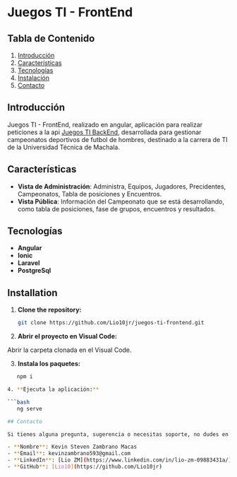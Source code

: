# Juegos TI - FrontEnd

## Tabla de Contenido

1. [Introducción](#introducción)
2. [Características](#características)
3. [Tecnologías](#tecnologías)
4. [Instalación](#instalación)
5. [Contacto](#contacto)

## Introducción

Juegos TI - FrontEnd, realizado en angular, aplicación para realizar peticiones a la api [Juegos TI BackEnd](https://github.com/Lio10jr/juegostic_api), desarrollada para gestionar campeonatos deportivos de futbol de hombres, destinado a la carrera de TI de la Universidad Técnica de Machala.

## Características

- **Vista de Administración**: Administra, Equipos, Jugadores, Precidentes, Campeonatos, Tabla de posiciones y Encuentros.
- **Vista Pública**: Información del Campeonato que se está desarrollando, como tabla de posiciones, fase de grupos, encuentros y resultados.

## Tecnologías

- **Angular**
- **Ionic**
- **Laravel**
- **PostgreSql**

## Installation

1. **Clone the repository:**

   ```bash
   git clone https://github.com/Lio10jr/juegos-ti-frontend.git

2. **Abrir el proyecto en Visual Code:**

Abrir la carpeta clonada en el Visual Code.

3. **Instala los paquetes:**

  ```bash
     npm i

4. **Ejecuta la aplicación:**

  ```bash
     ng serve

## Contacto

Si tienes alguna pregunta, sugerencia o necesitas soporte, no dudes en ponerte en contacto conmigo:

- **Nombre**: Kevin Steven Zambrano Macas
- **Email**: kevinzambrano593@gmail.com
- **LinkedIn**: [Lio ZM](https://www.linkedin.com/in/lio-zm-09883431a/)
- **GitHub**: [Lio10](https://github.com/Lio10jr)
